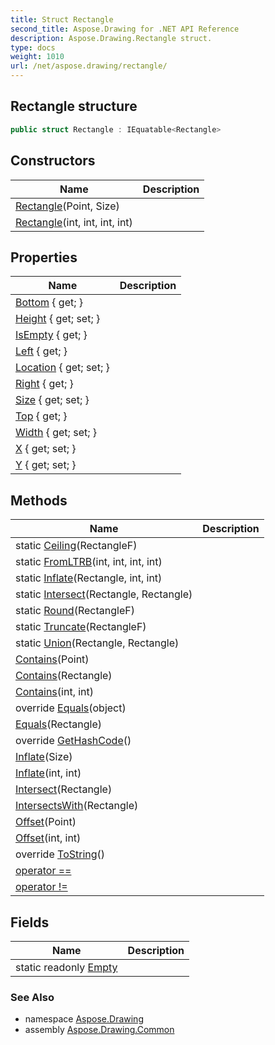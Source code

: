 ```yaml
---
title: Struct Rectangle
second_title: Aspose.Drawing for .NET API Reference
description: Aspose.Drawing.Rectangle struct. 
type: docs
weight: 1010
url: /net/aspose.drawing/rectangle/
---
```

## Rectangle structure

```csharp
public struct Rectangle : IEquatable<Rectangle>
```

## Constructors

| Name | Description |
| --- | --- |
| [Rectangle](rectangle/#constructor)(Point, Size) |  |
| [Rectangle](rectangle/#constructor_1)(int, int, int, int) |  |

## Properties

| Name | Description |
| --- | --- |
| [Bottom](../../aspose.drawing/rectangle/bottom/) { get; } |  |
| [Height](../../aspose.drawing/rectangle/height/) { get; set; } |  |
| [IsEmpty](../../aspose.drawing/rectangle/isempty/) { get; } |  |
| [Left](../../aspose.drawing/rectangle/left/) { get; } |  |
| [Location](../../aspose.drawing/rectangle/location/) { get; set; } |  |
| [Right](../../aspose.drawing/rectangle/right/) { get; } |  |
| [Size](../../aspose.drawing/rectangle/size/) { get; set; } |  |
| [Top](../../aspose.drawing/rectangle/top/) { get; } |  |
| [Width](../../aspose.drawing/rectangle/width/) { get; set; } |  |
| [X](../../aspose.drawing/rectangle/x/) { get; set; } |  |
| [Y](../../aspose.drawing/rectangle/y/) { get; set; } |  |

## Methods

| Name | Description |
| --- | --- |
| static [Ceiling](../../aspose.drawing/rectangle/ceiling/)(RectangleF) |  |
| static [FromLTRB](../../aspose.drawing/rectangle/fromltrb/)(int, int, int, int) |  |
| static [Inflate](../../aspose.drawing/rectangle/inflate/)(Rectangle, int, int) |  |
| static [Intersect](../../aspose.drawing/rectangle/intersect/)(Rectangle, Rectangle) |  |
| static [Round](../../aspose.drawing/rectangle/round/)(RectangleF) |  |
| static [Truncate](../../aspose.drawing/rectangle/truncate/)(RectangleF) |  |
| static [Union](../../aspose.drawing/rectangle/union/)(Rectangle, Rectangle) |  |
| [Contains](../../aspose.drawing/rectangle/contains/#contains)(Point) |  |
| [Contains](../../aspose.drawing/rectangle/contains/#contains_1)(Rectangle) |  |
| [Contains](../../aspose.drawing/rectangle/contains/#contains_2)(int, int) |  |
| override [Equals](../../aspose.drawing/rectangle/equals/#equals_1)(object) |  |
| [Equals](../../aspose.drawing/rectangle/equals/#equals)(Rectangle) |  |
| override [GetHashCode](../../aspose.drawing/rectangle/gethashcode/)() |  |
| [Inflate](../../aspose.drawing/rectangle/inflate/#inflate)(Size) |  |
| [Inflate](../../aspose.drawing/rectangle/inflate/#inflate_1)(int, int) |  |
| [Intersect](../../aspose.drawing/rectangle/intersect/)(Rectangle) |  |
| [IntersectsWith](../../aspose.drawing/rectangle/intersectswith/)(Rectangle) |  |
| [Offset](../../aspose.drawing/rectangle/offset/#offset)(Point) |  |
| [Offset](../../aspose.drawing/rectangle/offset/#offset_1)(int, int) |  |
| override [ToString](../../aspose.drawing/rectangle/tostring/)() |  |
| [operator ==](../../aspose.drawing/rectangle/op_equality/) |  |
| [operator !=](../../aspose.drawing/rectangle/op_inequality/) |  |

## Fields

| Name | Description |
| --- | --- |
| static readonly [Empty](../../aspose.drawing/rectangle/empty/) |  |

### See Also

* namespace [Aspose.Drawing](../../aspose.drawing/)
* assembly [Aspose.Drawing.Common](../../)



